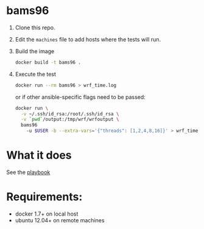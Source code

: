 # bams96

  1. Clone this repo.

  2. Edit the `machines` file to add hosts where the tests will run.

  3. Build the image

     ```bash
     docker build -t bams96 .
     ```

  4. Execute the test

     ```bash
     docker run --rm bams96 > wrf_time.log
     ```

     or if other ansible-specific flags need to be passed:

     ```bash
     docker run \
       -v ~/.ssh/id_rsa:/root/.ssh/id_rsa \
       -v `pwd`/output:/tmp/wrf/wrfoutput \
       bams96
         -u $USER -b --extra-vars='{"threads": [1,2,4,8,16]}' > wrf_time.log
     ```

# What it does

See the [playbook](playbook.yml)

# Requirements:

  * docker 1.7+ on local host
  * ubuntu 12.04+ on remote machines
